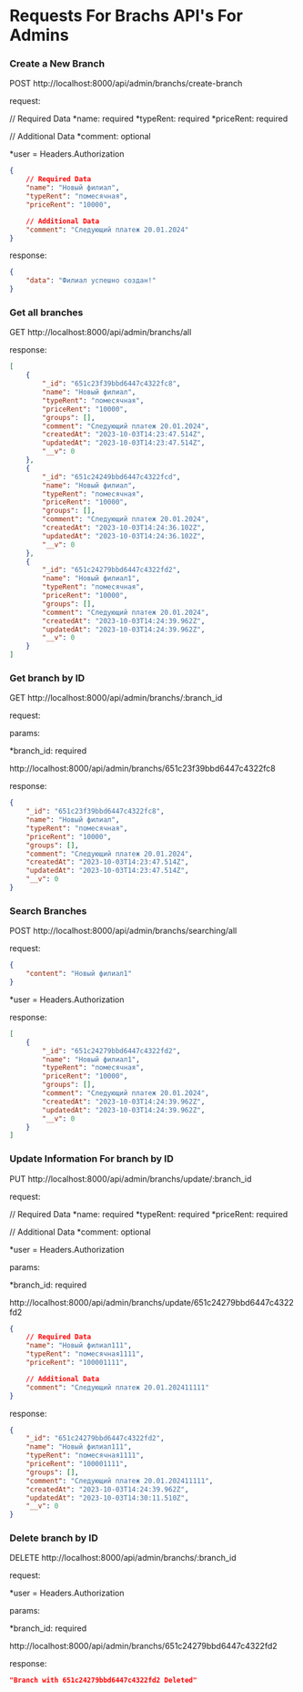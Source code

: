 # Requests For Brachs API's For Admins 

### Create a New Branch
POST http://localhost:8000/api/admin/branchs/create-branch

request:

// Required Data
*name: required
*typeRent: required
*priceRent: required

// Additional Data
*comment: optional

*user = Headers.Authorization


```json
{
    // Required Data
    "name": "Новый филиал",
    "typeRent": "помесячная",
    "priceRent": "10000",

    // Additional Data
    "comment": "Следующий платеж 20.01.2024"
}
```

response: 

```json
{
    "data": "Филиал успешно создан!"
}
```

### Get all branches
GET http://localhost:8000/api/admin/branchs/all

response: 

```json
[
    {
        "_id": "651c23f39bbd6447c4322fc8",
        "name": "Новый филиал",
        "typeRent": "помесячная",
        "priceRent": "10000",
        "groups": [],
        "comment": "Следующий платеж 20.01.2024",
        "createdAt": "2023-10-03T14:23:47.514Z",
        "updatedAt": "2023-10-03T14:23:47.514Z",
        "__v": 0
    },
    {
        "_id": "651c24249bbd6447c4322fcd",
        "name": "Новый филиал",
        "typeRent": "помесячная",
        "priceRent": "10000",
        "groups": [],
        "comment": "Следующий платеж 20.01.2024",
        "createdAt": "2023-10-03T14:24:36.102Z",
        "updatedAt": "2023-10-03T14:24:36.102Z",
        "__v": 0
    },
    {
        "_id": "651c24279bbd6447c4322fd2",
        "name": "Новый филиал1",
        "typeRent": "помесячная",
        "priceRent": "10000",
        "groups": [],
        "comment": "Следующий платеж 20.01.2024",
        "createdAt": "2023-10-03T14:24:39.962Z",
        "updatedAt": "2023-10-03T14:24:39.962Z",
        "__v": 0
    }
]
```

### Get branch by ID
GET http://localhost:8000/api/admin/branchs/:branch_id

request:

params:

*branch_id: required

http://localhost:8000/api/admin/branchs/651c23f39bbd6447c4322fc8

response: 

```json
{
    "_id": "651c23f39bbd6447c4322fc8",
    "name": "Новый филиал",
    "typeRent": "помесячная",
    "priceRent": "10000",
    "groups": [],
    "comment": "Следующий платеж 20.01.2024",
    "createdAt": "2023-10-03T14:23:47.514Z",
    "updatedAt": "2023-10-03T14:23:47.514Z",
    "__v": 0
}
```

### Search Branches
POST http://localhost:8000/api/admin/branchs/searching/all

request:

```json
{
    "content": "Новый филиал1"
}
```

*user = Headers.Authorization

response: 

```json
[
    {
        "_id": "651c24279bbd6447c4322fd2",
        "name": "Новый филиал1",
        "typeRent": "помесячная",
        "priceRent": "10000",
        "groups": [],
        "comment": "Следующий платеж 20.01.2024",
        "createdAt": "2023-10-03T14:24:39.962Z",
        "updatedAt": "2023-10-03T14:24:39.962Z",
        "__v": 0
    }
]
```

### Update Information For branch by ID
PUT http://localhost:8000/api/admin/branchs/update/:branch_id

request:

// Required Data
*name: required
*typeRent: required
*priceRent: required

// Additional Data
*comment: optional

*user = Headers.Authorization

params:

*branch_id: required

http://localhost:8000/api/admin/branchs/update/651c24279bbd6447c4322fd2

```json
{
    // Required Data
    "name": "Новый филиал111",
    "typeRent": "помесячная1111",
    "priceRent": "100001111",

    // Additional Data
    "comment": "Следующий платеж 20.01.202411111"
}
```

response: 

```json
{
    "_id": "651c24279bbd6447c4322fd2",
    "name": "Новый филиал111",
    "typeRent": "помесячная1111",
    "priceRent": "100001111",
    "groups": [],
    "comment": "Следующий платеж 20.01.202411111",
    "createdAt": "2023-10-03T14:24:39.962Z",
    "updatedAt": "2023-10-03T14:30:11.510Z",
    "__v": 0
}
```

### Delete branch by ID
DELETE http://localhost:8000/api/admin/branchs/:branch_id

request:

*user = Headers.Authorization

params:

*branch_id: required

http://localhost:8000/api/admin/branchs/651c24279bbd6447c4322fd2

response: 

```json
"Branch with 651c24279bbd6447c4322fd2 Deleted"
``` 